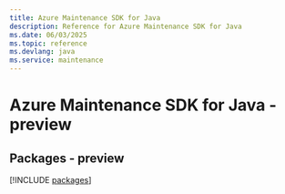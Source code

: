 ```yaml
---
title: Azure Maintenance SDK for Java
description: Reference for Azure Maintenance SDK for Java
ms.date: 06/03/2025
ms.topic: reference
ms.devlang: java
ms.service: maintenance
---
```

# Azure Maintenance SDK for Java - preview
## Packages - preview
[!INCLUDE [packages](maintenance-index.md)]